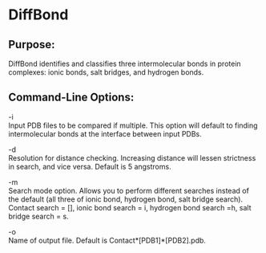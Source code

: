 # DiffBond

## Purpose:

DiffBond identifies and classifies three intermolecular bonds in protein complexes: ionic bonds, salt bridges, and hydrogen bonds.

## Command-Line Options:

-i \
 Input PDB files to be compared if multiple. This option will default to finding intermolecular bonds at the interface between input PDBs.

-d \
Resolution for distance checking. Increasing distance will lessen strictness in search, and vice versa. Default is 5 angstroms.

-m \
Search mode option. Allows you to perform different searches instead of the default (all three of ionic bond, hydrogen bond, salt bridge search). Contact search = [], ionic bond search = i, hydrogen bond search =h, salt bridge search = s.

-o \
Name of output file. Default is Contact*[PDB1]*[PDB2].pdb.
